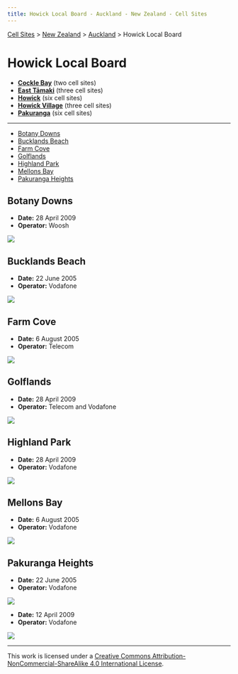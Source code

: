 ```yaml
---
title: Howick Local Board - Auckland - New Zealand - Cell Sites
---
```


[Cell Sites](../../../) > [New Zealand](../../) > [Auckland](../) > Howick Local Board

# Howick Local Board

* **[Cockle Bay](cockle-bay)** (two cell sites)
* **[East Tāmaki](east-tāmaki)** (three cell sites)
* **[Howick](howick)** (six cell sites)
* **[Howick Village](howick-village)** (three cell sites)
* **[Pakuranga](pakuranga)** (six cell sites)

---

* [Botany Downs](#botany-downs)
* [Bucklands Beach](#bucklands-beach)
* [Farm Cove](#farm-cove)
* [Golflands](#golflands)
* [Highland Park](#highland-park)
* [Mellons Bay](#mellons-bay)
* [Pakuranga Heights](#pakuranga-heights)

## Botany Downs

* **Date:** 28 April 2009
* **Operator:** Woosh

![](https://f001.backblazeb2.com/file/CellSites/NZ/AUK/Howick/20090428-143651.jpg)

## Bucklands Beach

* **Date:** 22 June 2005
* **Operator:** Vodafone

![](https://f001.backblazeb2.com/file/CellSites/NZ/AUK/Howick/20050622-155859.jpg)

## Farm Cove

* **Date:** 6 August 2005
* **Operator:** Telecom

![](https://f001.backblazeb2.com/file/CellSites/NZ/AUK/Howick/20050806-133228.jpg)

## Golflands

* **Date:** 28 April 2009
* **Operator:** Telecom and Vodafone

![](https://f001.backblazeb2.com/file/CellSites/NZ/AUK/Howick/20090428-151146.jpg)

## Highland Park

* **Date:** 28 April 2009
* **Operator:** Vodafone

![](https://f001.backblazeb2.com/file/CellSites/NZ/AUK/Howick/20090428-121734.jpg)

## Mellons Bay

* **Date:** 6 August 2005
* **Operator:** Vodafone

![](https://f001.backblazeb2.com/file/CellSites/NZ/AUK/Howick/20050806-145420.jpg)

## Pakuranga Heights

* **Date:** 22 June 2005
* **Operator:** Vodafone

![](https://f001.backblazeb2.com/file/CellSites/NZ/AUK/Howick/20050622-144226.jpg)

* **Date:** 12 April 2009
* **Operator:** Vodafone

![](https://f001.backblazeb2.com/file/CellSites/NZ/AUK/Howick/20090412-165134.jpg)

---

This work is licensed under a [Creative Commons Attribution-NonCommercial-ShareAlike 4.0 International License](http://creativecommons.org/licenses/by-nc-sa/4.0/).
